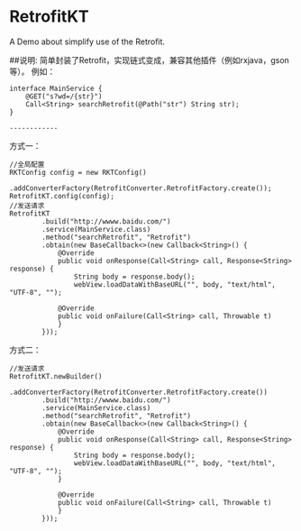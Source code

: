 # RetrofitKT
A Demo about simplify use of  the Retrofit.

##说明:
简单封装了Retrofit，实现链式变成，兼容其他插件（例如rxjava，gson等）。
例如：

    interface MainService {
        @GET("s?wd=/{str}")
        Call<String> searchRetrofit(@Path("str") String str);
    }

    ------------
方式一：

    //全局配置
    RKTConfig config = new RKTConfig()
            .addConverterFactory(RetrofitConverter.RetrofitFactory.create());
    RetrofitKT.config(config);
    //发送请求
    RetrofitKT
            .build("http://wwww.baidu.com/")
            .service(MainService.class)
            .method("searchRetrofit", "Retrofit")
            .obtain(new BaseCallback<>(new Callback<String>() {
                @Override
                public void onResponse(Call<String> call, Response<String> response) {
                    String body = response.body();
                    webView.loadDataWithBaseURL("", body, "text/html", "UTF-8", "");

                @Override
                public void onFailure(Call<String> call, Throwable t)
                }
            }));

方式二：

    //发送请求
    RetrofitKT.newBuilder()
            .addConverterFactory(RetrofitConverter.RetrofitFactory.create())
            .build("http://wwww.baidu.com/")
            .service(MainService.class)
            .method("searchRetrofit", "Retrofit")
            .obtain(new BaseCallback<>(new Callback<String>() {
                @Override
                public void onResponse(Call<String> call, Response<String> response) {
                    String body = response.body();
                    webView.loadDataWithBaseURL("", body, "text/html", "UTF-8", "");
                }

                @Override
                public void onFailure(Call<String> call, Throwable t)
                }
            }));
